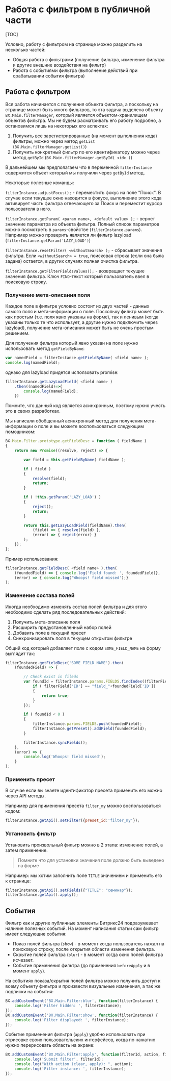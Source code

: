 # Работа с фильтром в публичной части

[TOC]

Условно, работу с фильтром на странице можно разделить на несколько частей:
- Общая работа с фильтрами (получение фильтра, изменение фильтра и другие внешние воздействия на фильтр)
- Работа с событиями фильтра (выполнение действий при срабатывании события фильтра)


## Работа с фильтром

Вся работа начинается с получения объекта фильтра, а поскольку на странице может быть много фильтров, то эта задача выделена объекту `BX.Main.filterManager`, который является объектом-хранилищем объектов фильтра.
Мы не будем расматривать его работу подробно, а остановимся лишь на некоторых его аспектах:
1. Получить все зарегистрированные (на момент выполнения кода) фильтры, можно через метод `getList` (`BX.Main.filterManager.getList()`)
2. Получить конкретный фильтр по его идентификатору можно через метод `getById` (`BX.Main.filterManager.getById( <id> )`)

В дальнейшем мы предполагаем что в переменной `filterInstance` содержится объект который мы получили через `getById` метод.

Некоторые полезные команды:

`filterInstance.adjustFocus();` - переместить фокус на поле "Поиск".
В случае если текущее окно находится в фокусе, выполнение этого кода активирует часть фильтра отвечающего за Поиск и переместит курсор пользователя в него. 

`filterInstance.getParam( <param name>, <default value> );` - вернет значение параметра из объекта фильтра. Полный список параметров можно посмотреть в `params`-свойстве (`filterInstance.params`).
Например можно проверить является ли фильтр lazyload (`filterInstance.getParam('LAZY_LOAD')`)

`filterInstance.resetFilter( <withoutSearch> );` - сбрасывает значения фильтра. Если `<withoutSearch> = true`, поисковая строка (если она была задана) остается, в других случаях полная очистка фильтра.

`filterInstance.getFilterFieldsValues();` - возвращает текущие значения фильтра. Ключ `FIND`-текст который пользователь ввел в поисковую строку.

### Получение мета-описания поля

Каждое поле в фильтре условно состоит из двух частей - данных самого поля и мета-информации о поле.
Поскольку фильтр может быть как простым (т.е. поля явно указаны на форме), так и ленивым (когда указаны только те что использует, а другие нужно подключить через lazyload), получение мета-описания может быть не очень простым решением.

Для получения фильтра который явно указан на поле нужно использовать метод `getFieldByName`:

```js
var namedField = filterInstance.getFieldByName( <field name> );
console.log(namedField);
```

однако для lazyload придется исползовать promise:
```js
filterInstance.getLazyLoadField( <field name> )
	.then((namedField)=>{
		console.log(namedField);
	})
```
Помните, что данный код является асинхронным, поэтому нужно учесть это в своих разработках.

Мы написали обобщенный асинхронный метод для получения мета-информации о поле и вы можете воспользоваться следующим помошником:

```js
BX.Main.Filter.prototype.getFieldDesc = function ( fieldName )
{
	return new Promise((resolve, reject) => {

		var field = this.getFieldByName( fieldName );

		if ( field )
		{
			resolve(field);
			return;
		}

		if ( !this.getParam('LAZY_LOAD') )
		{
			reject();
			return;
		}

		return this.getLazyLoadField(fieldName).then(
			(field) => { resolve(field) },
			(error) => { reject(error) }
		);
	});
};
```

Пример использования:
```js
filterInstance.getFieldDesc( <field name> ).then(
	(foundedField) => { console.log('Field found: ', foundedField)},
	(error) => { console.log('Whoops! field missed');}
);
```

### Изменение состава полей

Иногда необходимо изменять состав полей фильтра и для этого необходимо сделать ряд последовательных действий:
1. Получить мета-описание поля
2. Расширить предустановленный набор полей
3. Добавить поле в текущий пресет
4. Синхронизировать поля в текущем открытом фильтре

Общий код который добавляет поле с кодом `SOME_FIELD_NAME` на форму выглядит так:
```js
filterInstance.getFieldDesc('SOME_FIELD_NAME').then(
	(foundedField) => {

		// Check exist in fileds
		var foundId = filterInstance.params.FIELDS.findIndex((filterField)=>{
			if ( filterField['ID'] == "field_"+foundedField['ID'])
			{
				return true;
			}
		});

		if ( foundId < 0 )
		{
			filterInstance.params.FIELDS.push(foundedField);
			filterInstance.getPreset().addField(foundedField);
		}

		filterInstance.syncFields();
	},
	(error) => {
		console.log('Whoops! field missed');
	}
);
```

### Применить пресет

В случае если вы знаете идентификатор пресета применить его можно через API методы.

Например для применения пресета `filter_my` можно воспользоваться кодом:
```js
filterInstance.getApi().setFilter({preset_id:'filter_my'});
````

### Установить фильтр

Установить произвольный фильтр можно в 2 этапа: изменение полей, а затем применение.
> Помните что для установки значения поле должно быть выведено на форме

Например: мы хотим заполнить поле `TITLE` значением и применить его к странице:
```js
filterInstance.getApi().setFields({"TITLE": "семинар"});
filterInstance.getApi().apply();
````

## События

Фильтр как и другие публичные элементы Битрикс24 подразумевает наличие полезных событий. На момент написания статьи сам фильтр имеет следующие события:
- Показ полей фильтра (`show`) - в момент когда пользователь нажал на поисковую строку, после открытия области изменения фильтра.
- Скрытие полей фильтра (`blur`) - в момент когда окно полей фильтра исчезает.
- Событие применения фильтра (до применения `beforeApply` и в момент `apply`).

На событиях показа/скрытия полей фильтра можно получить доступ к всему объекту фильтра и произвести визуальные изменения, а так же подписки на события:

```js
BX.addCustomEvent('BX.Main.Filter:blur', function(filterInstance) {
	console.log('Filter hidden: ', filterInstance);
});
BX.addCustomEvent('BX.Main.Filter:show', function(filterInstance) {
	console.log('Filter displayed: ', filterInstance);
});
```

Событие применения фильтра (`apply`) удобно использовать при отрисовке своих пользовательских интерфейсов, когда по нажатию нужно перерисовать область на экране:
```js
BX.addCustomEvent('BX.Main.Filter:apply', function(filterId, action, filterInstance) {
	console.log('Submit filter', filterId);
	console.log("With action (clear, apply): ", action);
	console.log('Filter instance: ', filterInstance);
});
```